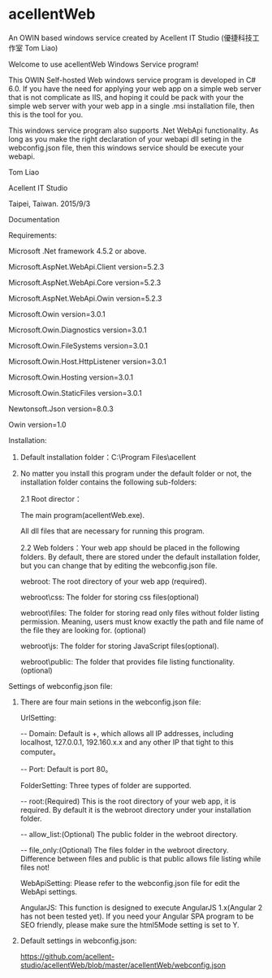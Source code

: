 # acellentWeb
An OWIN based windows service created by Acellent IT Studio (優捷科技工作室 Tom Liao)

Welcome to use acellentWeb Windows Service program!

This OWIN Self-hosted Web windows service program is developed in C# 6.0. If you have the need for applying your web app on a simple web server that is not complicate as IIS, and hoping it could be pack with your the simple web server with your web app in a single .msi installation file, then this is the tool for you. 

This windows service program also supports .Net WebApi functionality. As long as you make the right declaration of your webapi dll seting in the webconfig.json file, then this windows service should be execute your webapi.


Tom Liao

Acellent IT Studio

Taipei, Taiwan. 2015/9/3


Documentation

Requirements:

   Microsoft .Net framework 4.5.2 or above.
   
   Microsoft.AspNet.WebApi.Client version=5.2.3
   
   Microsoft.AspNet.WebApi.Core version=5.2.3
   
   Microsoft.AspNet.WebApi.Owin version=5.2.3
   
   Microsoft.Owin version=3.0.1
   
   Microsoft.Owin.Diagnostics version=3.0.1
   
   Microsoft.Owin.FileSystems version=3.0.1
   
   Microsoft.Owin.Host.HttpListener version=3.0.1
   
   Microsoft.Owin.Hosting version=3.0.1
   
   Microsoft.Owin.StaticFiles version=3.0.1
   
   Newtonsoft.Json version=8.0.3
   
   Owin version=1.0
   

Installation:

1. Default installation folder：C:\Program Files\acellent

2. No matter you install this program under the default folder or not, the installation folder contains the following sub-folders:

   2.1 Root director：
   
     The main program(acellentWeb.exe).
     
     All dll files that are necessary for running this program.
     
   2.2 Web folders：Your web app should be placed in the following folders. By default, there are stored under the default installation folder, but you can change that by editing the webconfig.json file.
   
     webroot: The root directory of your web app (required).
     
     webroot\css: The folder for storing css files(optional)
     
     webroot\files: The folder for storing read only files without folder listing permission. Meaning, users must know exactly the path and file name of the file they are looking for. (optional)
     
     webroot\js: The folder for storing JavaScript files(optional).
     
     webroot\public: The folder that provides file listing functionality.(optional)
     

Settings of webconfig.json file:

1. There are four main setions in the webconfig.json file:

   UrlSetting: 
   
     -- Domain: Default is +, which allows all IP addresses, including localhost, 127.0.0.1, 192.160.x.x and any other IP that tight to this computer。
     
     -- Port: Default is port 80。
     
   FolderSetting: Three types of folder are supported.
   
     -- root:(Required) This is the root directory of your web app, it is required. By default it is the webroot directory under your installation folder.
     
     -- allow_list:(Optional) The public folder in the webroot directory.
     
     -- file_only:(Optional) The files folder in the webroot directory. Difference between files and public is that public allows file listing while files not! 
     
   WebApiSetting: Please refer to the webconfig.json file for edit the WebApi settings.
   
   AngularJS: This function is designed to execute AngularJS 1.x(Angular 2 has not been tested yet). If you need your Angular SPA program to be SEO friendly, please make sure the html5Mode setting is set to Y.
   
   
2. Default settings in webconfig.json: 

   https://github.com/acellent-studio/acellentWeb/blob/master/acellentWeb/webconfig.json 
   
   
